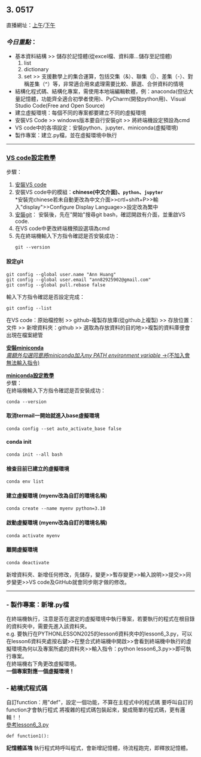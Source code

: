 ## 3. 0517

直播網址：[上午](https://www.youtube.com/watch?v=TD-aKNc1on0)/[下午](https://www.youtube.com/watch?v=CRB_ymO10ac)

### *今日重點*：
- 基本資料結構 >> 儲存於記憶體(從excel檔、資料庫...儲存至記憶體)
  1. list
  2. dictionary
  3. set >> 支援數學上的集合運算，包括交集（&）、聯集（|）、差集（-）、對稱差集（^）等，非常適合用來處理需要比較、篩選、合併資料的情境
- 結構化程式碼、結構化專案，需使用本地端編輯軟體，例：anaconda(但佔大量記憶體，功能齊全適合初學者使用)、PyCharm(開發python用)、Visual Studio Code(Free and Open Source)
- 建立虛擬環境：每個不同的專案都要建立不同的虛擬環境
- 安裝VS Code >> windows版本要自行安裝git >> 將終端機設定預設為cmd
- VS code中的各項設定：安裝python、jupyter、miniconda(虛擬環境)
- 製作專案：建立.py檔，並在虛擬環境中執行
---

### [**VS code設定教學**](https://github.com/roberthsu2003/python/tree/master/vscode%E8%A8%AD%E5%AE%9A)

步驟：
1. [安裝VS code](https://code.visualstudio.com/download)
2. 安裝VS code中的模組：**chinese(中文介面)、`python`、`jupyter`**  
   *安裝完chinese若未自動更改為中文介面>>crtl+shift+P>>輸入"display">>Configure Display Language>>設定改為繁中
3. [安裝git](https://git-scm.com/downloads/win)：
   安裝後，先在"開始"搜尋git bash，確認開啟有介面，並重啟VS code.
4. 在VS code中更改終端機預設選項為cmd
5. 先在終端機輸入下方指令確認是否安裝成功：
    ```
    git --version
    ```
  
  #### **設定git**
    git config --global user.name "Ann Huang"
    git config --global user.email "ann82925902@gmail.com"
    git config --global pull.rebase false

輸入下方指令確認是否設定完成：

    git config --list

在VS code：原始檔控制 >> github-複製存放庫(從github上複製) >> 存放位置：文件 >> 新增資料夾：github >> 選取為存放資料的目的地>>複製的資料庫便會出現在檔案總管   

**[安裝miniconda](https://www.anaconda.com/download/success)**   
<u>*需額外勾選同意將miniconda加入my PATH environment variable* \->(不加入會無法輸入指令)</u> 

[**miniconda設定教學**](https://github.com/roberthsu2003/python/tree/master/mini_conda)   
步驟：   
在終端機輸入下方指令確認是否安裝成功：   
  ~~~
  conda --version
  ~~~

  #### 取消termail一開始就進入base虛擬環境
    conda config --set auto_activate_base false

  #### conda init
    conda init --all bash

  #### 檢查目前已建立的虛擬環境
    conda env list

  #### 建立虛擬環境 (myenv改為自訂的環境名稱)
    conda create --name myenv python=3.10

  #### 啟動虛擬環境 (myenv改為自訂的環境名稱)
    conda activate myenv

  #### 離開虛擬環境
    conda deactivate


新增資料夾、新增任何修改，先儲存，變更>>暫存變更>>輸入說明>>提交>>同步變更>>VS code及GitHub就會同步剛才做的修改。

---
### - 製作專案：新增.py檔    
  在終端機執行，注意是否在選定的虛擬環境中執行專案，若要執行的程式在根目錄的資料夾中，需要先進入該資料夾。   
  e.g. 要執行在PYTHONLESSON2025的lesson6資料夾中的lesson6_3.py，可以在lesson6資料夾處按右鍵>>在整合式終端機中開啟>>會看到終端機中執行的虛擬環境為何以及專案所處的資料夾>>輸入指令：python lesson6_3.py>>即可執行專案。   
  在終端機右下角更改虛擬環境。   
  **一個專案對應一個虛擬環境！**

### - 結構式程式碼
  自訂function：用"def"，設定一個功能，不算在主程式中的程式碼
  要呼叫自訂的function才會執行程式
  將複雜的程式碼包裝起來，變成簡單的程式碼，更有邏輯！！   
  [參考lesson6_3.py](https://github.com/anannhuang/pythonlesson2025/blob/main/lesson6/lesson6_3.py)   
  ```
  def function1():
  ```

**記憶體區塊**
執行程式時呼叫程式，會新增記憶體，待流程跑完，即釋放記憶體。